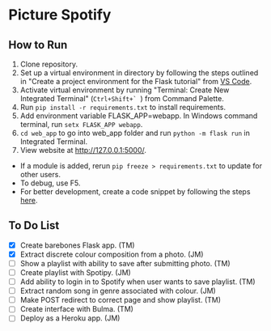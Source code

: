 # Picture Spotify

## How to Run

1. Clone repository.
2. Set up a virtual environment in directory by following the steps outlined in "Create a project environment for the Flask tutorial" from [VS Code](https://code.visualstudio.com/docs/python/tutorial-flask#_create-a-project-environment-for-the-flask-tutorial).
3. Activate virtual environment by running "Terminal: Create New Integrated Terminal" (``Ctrl+Shift+` ``) from Command Palette.
4. Run `pip install -r requirements.txt` to install requirements.
5. Add environment variable FLASK_APP=webapp. In Windows command terminal, run `setx FLASK_APP webapp`.
6. `cd web_app` to go into web_app folder and run `python -m flask run` in Integrated Terminal.
7. View website at http://127.0.0.1:5000/.

- If a module is added, rerun `pip freeze > requirements.txt` to update for other users.
- To debug, use F5.
- For better development, create a code snippet by following the steps [here](https://code.visualstudio.com/docs/python/tutorial-flask#_create-multiple-templates-that-extend-a-base-template).

## To Do List
- [x] Create barebones Flask app. (TM)
- [x] Extract discrete colour composition from a photo. (JM)
- [ ] Show a playlist with ability to save after submitting photo. (TM)
- [ ] Create playlist with Spotipy. (JM)
- [ ] Add ability to login in to Spotify when user wants to save playlist. (TM)
- [ ] Extract random song in genre associated with colour. (JM)
- [ ] Make POST redirect to correct page and show playlist. (TM)
- [ ] Create interface with Bulma. (TM)
- [ ] Deploy as a Heroku app. (JM)